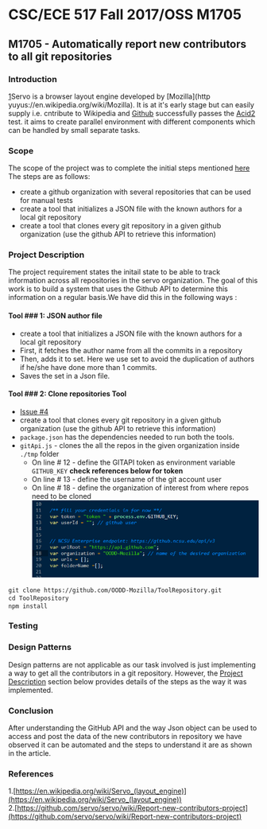 
# CSC/ECE 517 Fall 2017/OSS M1705
## M1705 - Automatically report new contributors to all git repositories

### Introduction
 [1](https://en.wikipedia.org/wiki/Servo_(layout_engine))Servo is a browser layout engine developed by [Mozilla](http        yuyus://en.wikipedia.org/wiki/Mozilla). It is at it's early stage but can easily supply i.e. cntribute to Wikipedia and [Github](https://en.wikipedia.org/wiki/GitHub) successfully passes the [Acid2](https://en.wikipedia.org/wiki/Acid2) test. it aims to create parallel environment with different components which can be handled by small separate tasks.

### Scope
The scope of the project was to complete the initial steps mentioned [here](https://github.com/servo/servo/wiki/Report-new-contributors-project)  
The steps are as follows: 
 - create a github organization with several repositories that can be used for manual tests
 - create a tool that initializes a JSON file with the known authors for a local git repository
 - create a tool that clones every git repository in a given github organization (use the github API to retrieve this information)

### Project Description
The project requirement states the initail state to be able to track information across all repositories in the servo organization. The goal of this work is to build a system that uses the Github API to determine this information on a regular basis.We have did this in the following ways :  
#### Tool ### 1: JSON author file
* create a tool that initializes a JSON file with the known authors for a local git repository
* First, it fetches the author name from all the commits in a repository
* Then, adds it to set. Here we use set to avoid the duplication of authors if he/she have done more than 1 commits.
* Saves the set in a Json file.

#### Tool ### 2: Clone repositories Tool 
* [Issue #4](../../issues/4)
* create a tool that clones every git repository in a given github organization (use the github API to retrieve this information)
* `package.json` has the dependencies needed to run both the tools.
* `gitApi.js` - clones the all the repos in the given organization inside `./tmp` folder
  * On line # 12 - define the GITAPI token as environment variable `GITHUB_KEY` **check references below for token**
  * On line # 13 - define the username of the git account user
  * On line # 18 - define the organization of interest from where repos need to be cloned
![Lines to be edited in gitApi.js](/images/capture.png)

~~~~
git clone https://github.com/OODD-Mozilla/ToolRepository.git
cd ToolRepository
npm install  
~~~~

### Testing

### Design Patterns
Design patterns are not applicable as our task involved is just implementing a way to get all the contributors in a git repository. However, the [Project Description](https://github.com/OODD-Mozilla/ToolRepository/blob/master/Wiki.md#project-description) section below provides details of the steps as the way it was implemented.
### Conclusion
After understanding the GitHub API and the way Json object can be used to access and post the data of the new contributors in repository we have observed it can be automated and the steps to understand it are as shown in the article.
### References
 1.[https://en.wikipedia.org/wiki/Servo_(layout_engine)](https://en.wikipedia.org/wiki/Servo_(layout_engine))  
 2.[https://github.com/servo/servo/wiki/Report-new-contributors-project](https://github.com/servo/servo/wiki/Report-new-contributors-project)
